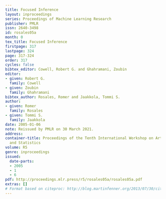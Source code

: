 ```yaml
---
title: Focused Inference
layout: inproceedings
series: Proceedings of Machine Learning Research
publisher: PMLR
issn: 2640-3498
id: rosales05a
month: 0
tex_title: Focused Inference
firstpage: 317
lastpage: 324
page: 317-324
order: 317
cycles: false
bibtex_editor: Cowell, Robert G. and Ghahramani, Zoubin
editor:
- given: Robert G.
  family: Cowell
- given: Zoubin
  family: Ghahramani
bibtex_author: Rosales, Romer and Jaakkola, Tommi S.
author:
- given: Romer
  family: Rosales
- given: Tommi S.
  family: Jaakkola
date: 2005-01-06
note: Reissued by PMLR on 30 March 2021.
address:
container-title: Proceedings of the Tenth International Workshop on Artificial Intelligence
  and Statistics
volume: R5
genre: inproceedings
issued:
  date-parts:
  - 2005
  - 1
  - 6
pdf: http://proceedings.mlr.press/r5/rosales05a/rosales05a.pdf
extras: []
# Format based on citeproc: http://blog.martinfenner.org/2013/07/30/citeproc-yaml-for-bibliographies/
---
```


